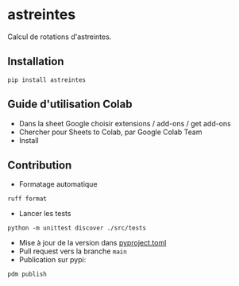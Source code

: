 # astreintes

Calcul de rotations d'astreintes.

## Installation

```shell
pip install astreintes
```

## Guide d'utilisation Colab

- Dans la sheet Google choisir extensions / add-ons / get add-ons
- Chercher pour Sheets to Colab, par Google Colab Team
- Install


## Contribution
- Formatage automatique
```shell
ruff format
```
- Lancer les tests
```shell
python -m unittest discover ./src/tests
```
- Mise à jour de la version dans [pyproject.toml](pyproject.toml)
- Pull request vers la branche `main`
- Publication sur pypi:

```shell
pdm publish
```